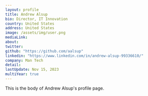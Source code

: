 ```yaml
---
layout: profile
title: Andrew Alsup
bio: Director, IT Innovation
country: United States
address: United States
image: /assets/img/user.png
mediaLink: 
about:
twitter: 
github: "https://github.com/aalsup" 
linkedin: "https://www.linkedin.com/in/andrew-alsup-99336610/"
company: Man Tech
detail: 
lastUpdate: Nov 15, 2023
multiYear: true
---
```


This is the body of Andrew Alsup's profile page.
